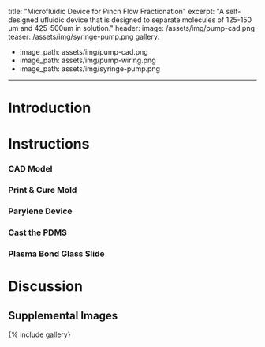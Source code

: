 title: "Microfluidic Device for Pinch Flow Fractionation"
excerpt: "A self-designed ufluidic device that is designed to separate molecules of 125-150 um and 425-500um in solution."
header:
  image: /assets/img/pump-cad.png
  teaser: /assets/img/syringe-pump.png 
gallery:
  - image_path: assets/img/pump-cad.png
  - image_path: assets/img/pump-wiring.png
  - image_path: assets/img/syringe-pump.png
   
---

# Introduction





# Instructions

### CAD Model

### Print & Cure Mold

### Parylene Device

### Cast the PDMS

### Plasma Bond Glass Slide



# Discussion


## Supplemental Images
{% include gallery}
